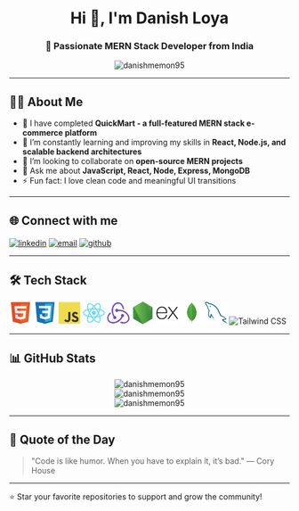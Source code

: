 <h1 align="center">Hi 👋, I'm Danish Loya</h1>
<h3 align="center">🚀 Passionate MERN Stack Developer from India</h3>

<p align="center">
  <img src="https://komarev.com/ghpvc/?username=danishmemon95&label=Profile%20views&color=0e75b6&style=flat" alt="danishmemon95" />
</p>

---

## 🧑‍💻 About Me
- 🔭 I have completed **QuickMart - a full-featured MERN stack e-commerce platform**
- 🌱 I’m constantly learning and improving my skills in **React, Node.js, and scalable backend architectures**
- 👯 I’m looking to collaborate on **open-source MERN projects**
- 💬 Ask me about **JavaScript, React, Node, Express, MongoDB**
- ⚡ Fun fact: I love clean code and meaningful UI transitions

---

## 🌐 Connect with me

<p align="left">
  <a href="https://www.linkedin.com/in/danishmemon95/" target="_blank"><img align="center" src="https://cdn-icons-png.flaticon.com/512/174/174857.png" alt="linkedin" height="30" width="30" /></a>
  <a href="mailto:danishloya777@gmail.com"><img align="center" src="https://cdn-icons-png.flaticon.com/512/732/732200.png" alt="email" height="30" width="30" /></a>
  <a href="https://github.com/danishmemon95" target="_blank"><img align="center" src="https://cdn-icons-png.flaticon.com/512/733/733553.png" alt="github" height="30" width="30" /></a>
</p>

---

## 🛠️ Tech Stack

<p align="left">
  <img src="https://raw.githubusercontent.com/devicons/devicon/master/icons/html5/html5-original.svg" alt="HTML5" width="40" height="40"/>
  <img src="https://raw.githubusercontent.com/devicons/devicon/master/icons/css3/css3-original.svg" alt="CSS3" width="40" height="40"/>
  <img src="https://raw.githubusercontent.com/devicons/devicon/master/icons/javascript/javascript-original.svg" alt="JavaScript" width="40" height="40"/>
  <img src="https://raw.githubusercontent.com/devicons/devicon/master/icons/react/react-original.svg" alt="React" width="40" height="40"/>
  <img src="https://raw.githubusercontent.com/devicons/devicon/master/icons/redux/redux-original.svg" alt="Redux" width="40" height="40"/>
  <img src="https://raw.githubusercontent.com/devicons/devicon/master/icons/nodejs/nodejs-original.svg" alt="Node.js" width="40" height="40"/>
  <img src="https://raw.githubusercontent.com/devicons/devicon/master/icons/express/express-original.svg" alt="Express" width="40" height="40"/>
  <img src="https://raw.githubusercontent.com/devicons/devicon/master/icons/mongodb/mongodb-original.svg" alt="MongoDB" width="40" height="40"/>
  <img src="https://raw.githubusercontent.com/devicons/devicon/master/icons/mysql/mysql-original.svg" alt="MySQL" width="40" height="40"/>
  <img src="https://www.vectorlogo.zone/logos/tailwindcss/tailwindcss-icon.svg" alt="Tailwind CSS" width="40" height="40"/>
</p>

---

## 📊 GitHub Stats

<p align="center">
  <img src="https://github-readme-stats.vercel.app/api?username=danishmemon95&show_icons=true&theme=tokyonight" alt="danishmemon95" />
  <br />
  <img src="https://github-readme-streak-stats.herokuapp.com/?user=danishmemon95&theme=tokyonight" alt="danishmemon95" />
  <br />
  <img src="https://github-readme-stats.vercel.app/api/top-langs/?username=danishmemon95&layout=compact&theme=tokyonight" alt="danishmemon95" />
</p>

---

## 🧠 Quote of the Day
> "Code is like humor. When you have to explain it, it’s bad." — Cory House

---

⭐️ Star your favorite repositories to support and grow the community!

